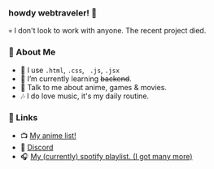 ### howdy webtraveler! 👋
💀 I don't look to work with anyone. The recent project died.

### 🤵 About Me
- 🤔 I use ```.html```, ```.css```, ``` .js```, ```.jsx```
- 🌱 I’m currently learning ~~backend~~.
- 💬 Talk to me about anime, games & movies.
- 🎶 I do love music, it's my daily routine.

### 🔌 Links
- 📺 <a href="https://anilist.co/user/heroin/animelist">My anime list!</a>
- 💬 <a href="https://discord.com/users/413326085065801729">Discord</a>
- 🎧 <a href="https://open.spotify.com/playlist/42ITUAilzmDdVpxdzLOX1D?si=QyReGNiURfGUDDn-kUIijA">My (currently) spotify playlist. (I got many more)</a>
